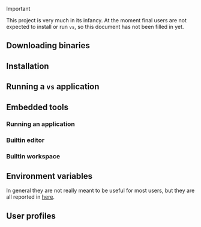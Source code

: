 > [!IMPORTANT]  
> This project is very much in its infancy.
> At the moment final users are not expected to install or run `vs`, so this document has not been filled in yet.

## Downloading binaries

## Installation

## Running a `vs` application

## Embedded tools

### Running an application

### Builtin editor

### Builtin workspace

## Environment variables

In general they are not really meant to be useful for most users, but they are all reported in [here](./env-vars.md).

## User profiles
